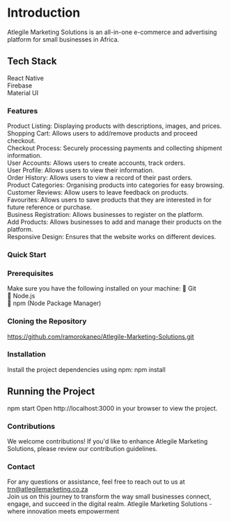 # Introduction

Atlegile Marketing Solutions is an all-in-one e-commerce and advertising platform for small businesses in Africa.

## Tech Stack

React Native<br/>
Firebase<br/>
Material UI

### Features

Product Listing: Displaying products with descriptions, images, and prices. <br/>
Shopping Cart: Allows users to add/remove products and proceed checkout.<br/>
Checkout Process: Securely processing payments and collecting shipment information.<br/>
User Accounts: Allows users to create accounts, track orders.<br/>
User Profile: Allows users to view their information.<br/>
Order History: Allows users to view a record of their past orders.<br/>
Product Categories: Organising products into categories for easy browsing.<br/>
Customer Reviews: Allow users to leave feedback on products.<br/>
Favourites: Allows users to save products that they are interested in for future reference or
purchase.<br/>
Business Registration: Allows businesses to register on the platform.<br/>
Add Products: Allows businesses to add and manage their products on the platform.<br/>
Responsive Design: Ensures that the website works on different devices.

### Quick Start
### Prerequisites

Make sure you have the following installed on your machine:
 Git<br/>
 Node.js<br/>
 npm (Node Package Manager)<br/>

### Cloning the Repository

https://github.com/ramorokaneo/Atlegile-Marketing-Solutions.git
### Installation

Install the project dependencies using npm:
npm install

## Running the Project

npm start
Open http://localhost:3000 in your browser to view the project.

### Contributions

We welcome contributions! If you&#39;d like to enhance Atlegile Marketing Solutions, please review
our contribution guidelines.

### Contact

For any questions or assistance, feel free to reach out to us at trn@atlegilemarketing.co.za <br/>
Join us on this journey to transform the way small businesses connect, engage, and succeed in the
digital realm. Atlegile Marketing Solutions - where innovation meets empowerment

